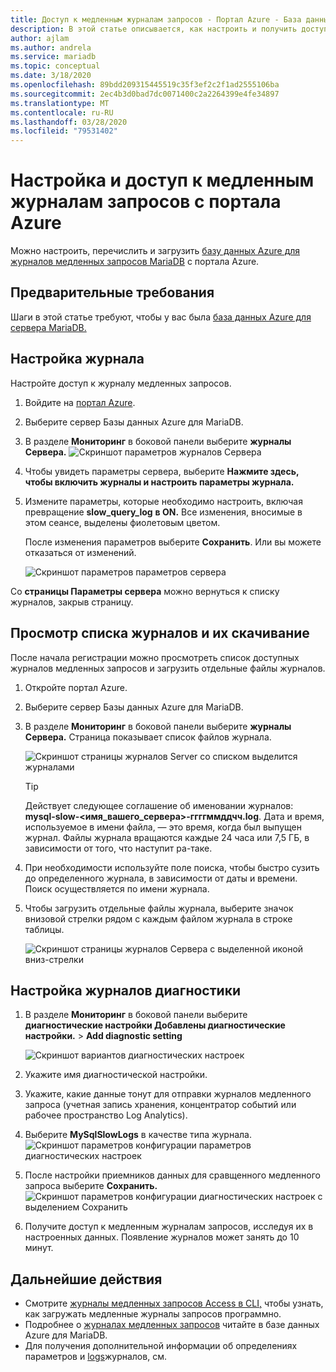 ```yaml
---
title: Доступ к медленным журналам запросов - Портал Azure - База данных Azure для MariaDB
description: В этой статье описывается, как настроить и получить доступ к медленным журналам запросов в базе данных Azure для MariaDB с портала Azure.
author: ajlam
ms.author: andrela
ms.service: mariadb
ms.topic: conceptual
ms.date: 3/18/2020
ms.openlocfilehash: 89bdd209315445519c35f3ef2c2f1ad2555106ba
ms.sourcegitcommit: 2ec4b3d0bad7dc0071400c2a2264399e4fe34897
ms.translationtype: MT
ms.contentlocale: ru-RU
ms.lasthandoff: 03/28/2020
ms.locfileid: "79531402"
---
```

# <a name="configure-and-access-slow-query-logs-from-the-azure-portal"></a>Настройка и доступ к медленным журналам запросов с портала Azure

Можно настроить, перечислить и загрузить [базу данных Azure для журналов медленных запросов MariaDB](concepts-server-logs.md) с портала Azure.

## <a name="prerequisites"></a>Предварительные требования
Шаги в этой статье требуют, чтобы у вас была [база данных Azure для сервера MariaDB.](quickstart-create-mariadb-server-database-using-azure-portal.md)

## <a name="configure-logging"></a>Настройка журнала
Настройте доступ к журналу медленных запросов. 

1. Войдите на [портал Azure](https://portal.azure.com/).

2. Выберите сервер Базы данных Azure для MariaDB.

3. В разделе **Мониторинг** в боковой панели выберите **журналы Сервера.** 
   ![Скриншот параметров журналов Сервера](./media/howto-configure-server-logs-portal/1-select-server-logs-configure.png)

4. Чтобы увидеть параметры сервера, выберите **Нажмите здесь, чтобы включить журналы и настроить параметры журнала.**

5. Измените параметры, которые необходимо настроить, включая превращение **slow_query_log** **в ON.** Все изменения, вносимые в этом сеансе, выделены фиолетовым цветом. 

   После изменения параметров выберите **Сохранить**. Или вы можете отказаться от изменений.

   ![Скриншот параметров параметров сервера](./media/howto-configure-server-logs-portal/3-save-discard.png)

Со **страницы Параметры сервера** можно вернуться к списку журналов, закрыв страницу.

## <a name="view-list-and-download-logs"></a>Просмотр списка журналов и их скачивание
После начала регистрации можно просмотреть список доступных журналов медленных запросов и загрузить отдельные файлы журналов. 

1. Откройте портал Azure.

2. Выберите сервер Базы данных Azure для MariaDB.

3. В разделе **Мониторинг** в боковой панели выберите **журналы Сервера.** Страница показывает список файлов журнала.

   ![Скриншот страницы журналов Server со списком выделится журналами](./media/howto-configure-server-logs-portal/4-server-logs-list.png)

   > [!TIP]
   > Действует следующее соглашение об именовании журналов: **mysql-slow-<имя_вашего_сервера>-ггггммддчч.log**. Дата и время, используемое в имени файла, — это время, когда был выпущен журнал. Файлы журнала вращаются каждые 24 часа или 7,5 ГБ, в зависимости от того, что наступит ра-таке.

4. При необходимости используйте поле поиска, чтобы быстро сузить до определенного журнала, в зависимости от даты и времени. Поиск осуществляется по имени журнала.

5. Чтобы загрузить отдельные файлы журнала, выберите значок внизовой стрелки рядом с каждым файлом журнала в строке таблицы.

   ![Скриншот страницы журналов Сервера с выделенной иконой вниз-стрелки](./media/howto-configure-server-logs-portal/5-download.png)

## <a name="set-up-diagnostic-logs"></a>Настройка журналов диагностики

1. В разделе **Мониторинг** в боковой панели выберите **диагностические настройки Добавлены диагностические настройки.** > **Add diagnostic setting**

   ![Скриншот вариантов диагностических настроек](./media/howto-configure-server-logs-portal/add-diagnostic-setting.png)

1. Укажите имя диагностической настройки.

1. Укажите, какие данные тонут для отправки журналов медленного запроса (учетная запись хранения, концентратор событий или рабочее пространство Log Analytics).

1. Выберите **MySqlSlowLogs** в качестве типа журнала.
![Скриншот параметров конфигурации параметров диагностических настроек](./media/howto-configure-server-logs-portal/configure-diagnostic-setting.png)

1. После настройки приемников данных для сравщенного медленного запроса выберите **Сохранить.**
![Скриншот параметров конфигурации диагностических настроек с выделением Сохранить](./media/howto-configure-server-logs-portal/save-diagnostic-setting.png)

1. Получите доступ к медленным журналам запросов, исследуя их в настроенных данных. Появление журналов может занять до 10 минут.

## <a name="next-steps"></a>Дальнейшие действия
- Смотрите [журналы медленных запросов Access в CLI,](howto-configure-server-logs-cli.md) чтобы узнать, как загружать медленные журналы запросов программно.
- Подробнее о [журналах медленных запросов](concepts-server-logs.md) читайте в базе данных Azure для MariaDB.
- Для получения дополнительной информации об определениях параметров и [logs](https://mariadb.com/kb/en/library/slow-query-log-overview/)журналов, см.